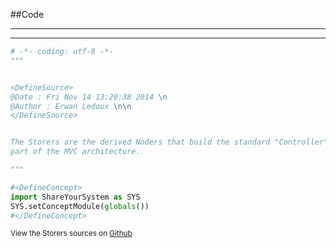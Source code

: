 
<!--
FrozenIsBool False
-->

##Code

----

<ClassDocStr>

----

```python
# -*- coding: utf-8 -*-
"""


<DefineSource>
@Date : Fri Nov 14 13:20:38 2014 \n
@Author : Erwan Ledoux \n\n
</DefineSource>


The Storers are the derived Noders that build the standard "Controller"
part of the MVC architecture.

"""

#<DefineConcept>
import ShareYourSystem as SYS
SYS.setConceptModule(globals())
#</DefineConcept>

```

<small>
View the Storers sources on <a href="https://github.com/Ledoux/ShareYourSystem/tree/master/Pythonlogy/ShareYourSystem/Storers" target="_blank">Github</a>
</small>


